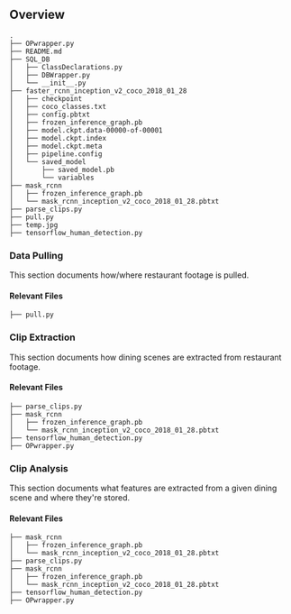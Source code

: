 ## Overview
```
.
├── OPwrapper.py
├── README.md
├── SQL_DB
│   ├── ClassDeclarations.py
│   ├── DBWrapper.py
│   └── __init__.py
├── faster_rcnn_inception_v2_coco_2018_01_28
│   ├── checkpoint
│   ├── coco_classes.txt
│   ├── config.pbtxt
│   ├── frozen_inference_graph.pb
│   ├── model.ckpt.data-00000-of-00001
│   ├── model.ckpt.index
│   ├── model.ckpt.meta
│   ├── pipeline.config
│   └── saved_model
│       ├── saved_model.pb
│       └── variables
├── mask_rcnn
│   ├── frozen_inference_graph.pb
│   └── mask_rcnn_inception_v2_coco_2018_01_28.pbtxt
├── parse_clips.py
├── pull.py
├── temp.jpg
├── tensorflow_human_detection.py
```

### Data Pulling
This section documents how/where restaurant footage is pulled.

#### Relevant Files
```
├── pull.py
```



### Clip Extraction
This section documents how dining scenes are extracted from restaurant footage.

#### Relevant Files
```
├── parse_clips.py
├── mask_rcnn
│   ├── frozen_inference_graph.pb
│   └── mask_rcnn_inception_v2_coco_2018_01_28.pbtxt
├── tensorflow_human_detection.py
├── OPwrapper.py
```


### Clip Analysis
This section documents what features are extracted from a given dining scene and where they're stored.

#### Relevant Files
```
├── mask_rcnn
│   ├── frozen_inference_graph.pb
│   └── mask_rcnn_inception_v2_coco_2018_01_28.pbtxt
├── parse_clips.py
├── mask_rcnn
│   ├── frozen_inference_graph.pb
│   └── mask_rcnn_inception_v2_coco_2018_01_28.pbtxt
├── tensorflow_human_detection.py
├── OPwrapper.py
```